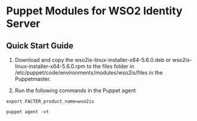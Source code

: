 # Puppet Modules for WSO2 Identity Server

## Quick Start Guide
1. Download and copy the wso2is-linux-installer-x64-5.6.0.deb or wso2is-linux-installer-x64-5.6.0.rpm to the files folder in /etc/puppet/code/environments/modules/wso2is/files in the Puppetmaster.

2. Run the following commands in the Puppet agent

```export FACTER_product_name=wso2is```

```puppet agent -vt```
